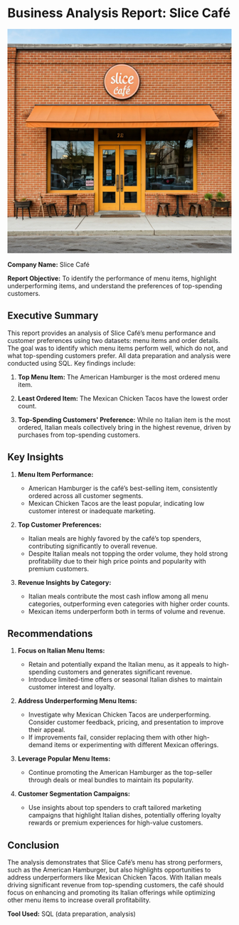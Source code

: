 # Business Analysis Report: Slice Café
![Alt text](slice_cafe.jpeg)

**Company Name:** Slice Café

**Report Objective:** To identify the performance of menu items, highlight underperforming items, and understand the preferences of top-spending customers.

## Executive Summary
This report provides an analysis of Slice Café’s menu performance and customer preferences using two datasets: menu items and order details. The goal was to identify which menu items perform well, which do not, and what top-spending customers prefer. All data preparation and analysis were conducted using SQL.
Key findings include:
 
1. **Top Menu Item:** The American Hamburger is the most ordered menu item.
 
2. **Least Ordered Item:** The Mexican Chicken Tacos have the lowest order count.

3. **Top-Spending Customers' Preference:** While no Italian item is the most ordered, Italian meals collectively bring in the highest revenue, driven by purchases from top-spending customers.

## Key Insights
1. **Menu Item Performance:**
    - American Hamburger is the café’s best-selling item, consistently ordered across all customer segments.
    - Mexican Chicken Tacos are the least popular, indicating low customer interest or inadequate marketing.

2. **Top Customer Preferences:**
    - Italian meals are highly favored by the café’s top spenders, contributing significantly to overall revenue.
    - Despite Italian meals not topping the order volume, they hold strong profitability due to their high price points and popularity with premium customers.

3. **Revenue Insights by Category:**
    - Italian meals contribute the most cash inflow among all menu categories, outperforming even categories with higher order counts.
    - Mexican items underperform both in terms of volume and revenue.

## Recommendations
1. **Focus on Italian Menu Items:**
    - Retain and potentially expand the Italian menu, as it appeals to high-spending customers and generates significant revenue.
    - Introduce limited-time offers or seasonal Italian dishes to maintain customer interest and loyalty.

2. **Address Underperforming Menu Items:**
    - Investigate why Mexican Chicken Tacos are underperforming. Consider customer feedback, pricing, and presentation to improve their appeal.
    - If improvements fail, consider replacing them with other high-demand items or experimenting with different Mexican offerings.

3. **Leverage Popular Menu Items:**
    - Continue promoting the American Hamburger as the top-seller through deals or meal bundles to maintain its popularity.

4. **Customer Segmentation Campaigns:**
    - Use insights about top spenders to craft tailored marketing campaigns that highlight Italian dishes, potentially offering loyalty rewards or premium experiences for high-value customers.

## Conclusion
The analysis demonstrates that Slice Café’s menu has strong performers, such as the American Hamburger, but also highlights opportunities to address underperformers like Mexican Chicken Tacos. With Italian meals driving significant revenue from top-spending customers, the café should focus on enhancing and promoting its Italian offerings while optimizing other menu items to increase overall profitability.

**Tool Used:** SQL (data preparation, analysis)
